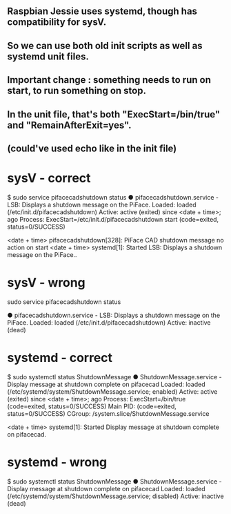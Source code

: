 ## Raspbian Jessie uses systemd, though has compatibility for sysV.
## So we can use both old init scripts as well as systemd unit files.
## Important change : something needs to run on start, to run something on stop.
## In the unit file, that's both "ExecStart=/bin/true" and "RemainAfterExit=yes".
## 		(could've used echo like in the init file)

# sysV - correct

$ sudo service pifacecadshutdown status
● pifacecadshutdown.service - LSB: Displays a shutdown message on the PiFace.
   Loaded: loaded (/etc/init.d/pifacecadshutdown)
   Active: active (exited) since <date + time>; <time> ago
  Process: <pid> ExecStart=/etc/init.d/pifacecadshutdown start (code=exited, status=0/SUCCESS)

<date + time> <hostname> pifacecadshutdown[328]: PiFace CAD shutdown message no action on start
<date + time> <hostname> systemd[1]: Started LSB: Displays a shutdown message on the PiFace..


# sysV - wrong

sudo service pifacecadshutdown status

● pifacecadshutdown.service - LSB: Displays a shutdown message on the PiFace.
   Loaded: loaded (/etc/init.d/pifacecadshutdown)
   Active: inactive (dead)


# systemd - correct

$ sudo systemctl status ShutdownMessage
● ShutdownMessage.service - Display message at shutdown complete on pifacecad
   Loaded: loaded (/etc/systemd/system/ShutdownMessage.service; enabled)
   Active: active (exited) since <date + time>; <time> ago
  Process: <pid> ExecStart=/bin/true (code=exited, status=0/SUCCESS)
 Main PID: <pid> (code=exited, status=0/SUCCESS)
   CGroup: /system.slice/ShutdownMessage.service

<date + time> <hostname> systemd[1]: Started Display message at shutdown complete on pifacecad.


# systemd - wrong

$ sudo systemctl status ShutdownMessage
● ShutdownMessage.service - Display message at shutdown complete on pifacecad
   Loaded: loaded (/etc/systemd/system/ShutdownMessage.service; disabled)
   Active: inactive (dead)
